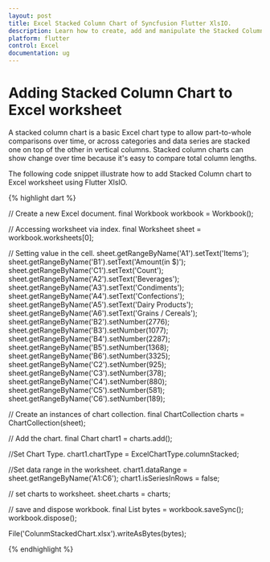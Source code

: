 ```yaml
---
layout: post
title: Excel Stacked Column Chart of Syncfusion Flutter XlsIO.
description: Learn how to create, add and manipulate the Stacked Column chart in Excel worksheet using Syncfusion Flutter XlsIO. 
platform: flutter
control: Excel
documentation: ug
---
```


# Adding Stacked Column Chart to Excel worksheet

A stacked column chart is a basic Excel chart type to allow part-to-whole comparisons over time, or across categories and data series are stacked one on top of the other in vertical columns. Stacked column charts can show change over time because it's easy to compare total column lengths.

The following code snippet illustrate how to add Stacked Column chart to Excel worksheet using Flutter XlsIO.

{% highlight dart %}

// Create a new Excel document.
final Workbook workbook = Workbook();

// Accessing worksheet via index.
final Worksheet sheet = workbook.worksheets[0];

// Setting value in the cell.
sheet.getRangeByName('A1').setText('Items');
sheet.getRangeByName('B1').setText('Amount(in \$)');
sheet.getRangeByName('C1').setText('Count');
sheet.getRangeByName('A2').setText('Beverages');
sheet.getRangeByName('A3').setText('Condiments');
sheet.getRangeByName('A4').setText('Confections');
sheet.getRangeByName('A5').setText('Dairy Products');
sheet.getRangeByName('A6').setText('Grains / Cereals');
sheet.getRangeByName('B2').setNumber(2776);
sheet.getRangeByName('B3').setNumber(1077);
sheet.getRangeByName('B4').setNumber(2287);
sheet.getRangeByName('B5').setNumber(1368);
sheet.getRangeByName('B6').setNumber(3325);
sheet.getRangeByName('C2').setNumber(925);
sheet.getRangeByName('C3').setNumber(378);
sheet.getRangeByName('C4').setNumber(880);
sheet.getRangeByName('C5').setNumber(581);
sheet.getRangeByName('C6').setNumber(189);

// Create an instances of chart collection.
final ChartCollection charts = ChartCollection(sheet);

// Add the chart.
final Chart chart1 = charts.add();

//Set Chart Type.
chart1.chartType = ExcelChartType.columnStacked;

//Set data range in the worksheet.
chart1.dataRange = sheet.getRangeByName('A1:C6');
chart1.isSeriesInRows = false;

// set charts to worksheet.
sheet.charts = charts;

// save and dispose workbook.
final List<int> bytes = workbook.saveSync();
workbook.dispose();

File('ColunmStackedChart.xlsx').writeAsBytes(bytes);

{% endhighlight %}
